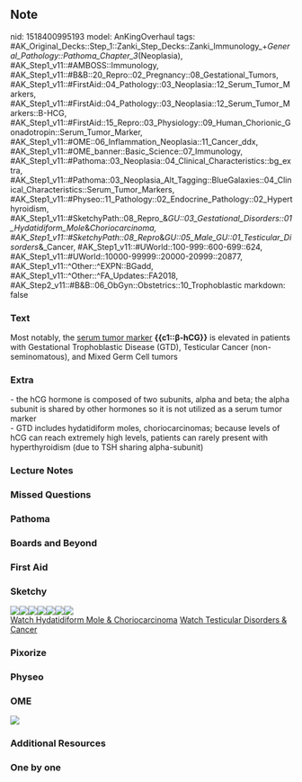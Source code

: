 ## Note
nid: 1518400995193
model: AnKingOverhaul
tags: #AK_Original_Decks::Step_1::Zanki_Step_Decks::Zanki_Immunology_+_General_Pathology::Pathoma_Chapter_3_(Neoplasia), #AK_Step1_v11::#AMBOSS::Immunology, #AK_Step1_v11::#B&B::20_Repro::02_Pregnancy::08_Gestational_Tumors, #AK_Step1_v11::#FirstAid::04_Pathology::03_Neoplasia::12_Serum_Tumor_Markers, #AK_Step1_v11::#FirstAid::04_Pathology::03_Neoplasia::12_Serum_Tumor_Markers::B-HCG, #AK_Step1_v11::#FirstAid::15_Repro::03_Physiology::09_Human_Chorionic_Gonadotropin::Serum_Tumor_Marker, #AK_Step1_v11::#OME::06_Inflammation_Neoplasia::11_Cancer_ddx, #AK_Step1_v11::#OME_banner::Basic_Science::07_Immunology, #AK_Step1_v11::#Pathoma::03_Neoplasia::04_Clinical_Characteristics::bg_extra, #AK_Step1_v11::#Pathoma::03_Neoplasia_Alt_Tagging::BlueGalaxies::04_Clinical_Characteristics::Serum_Tumor_Markers, #AK_Step1_v11::#Physeo::11_Pathology::02_Endocrine_Pathology::02_Hyperthyroidism, #AK_Step1_v11::#SketchyPath::08_Repro_&_GU::03_Gestational_Disorders::01_Hydatidiform_Mole_&_Choriocarcinoma, #AK_Step1_v11::#SketchyPath::08_Repro_&_GU::05_Male_GU::01_Testicular_Disorders_&_Cancer, #AK_Step1_v11::#UWorld::100-999::600-699::624, #AK_Step1_v11::#UWorld::10000-99999::20000-20999::20877, #AK_Step1_v11::^Other::^EXPN::BGadd, #AK_Step1_v11::^Other::^FA_Updates::FA2018, #AK_Step2_v11::#B&B::06_ObGyn::Obstetrics::10_Trophoblastic
markdown: false

### Text
Most notably, the <u>serum tumor marker</u> <b>{{c1::β-hCG}}</b> is
elevated in patients with Gestational Trophoblastic Disease (GTD),
Testicular Cancer (non-seminomatous), and Mixed Germ Cell tumors

### Extra
<div>
  - the hCG hormone is composed of two subunits, alpha and beta;
  the alpha subunit is shared by other hormones so it is not
  utilized as a serum tumor marker
</div>
<div>
  - GTD includes hydatidiform moles, choriocarcinomas; because
  levels of hCG can reach extremely high levels, patients can
  rarely present with hyperthyroidism (due to TSH sharing
  alpha-subunit)
</div>

### Lecture Notes


### Missed Questions


### Pathoma


### Boards and Beyond


### First Aid


### Sketchy
<div><img src=
"clip_image001-4f563db65bb816aa76b86785c57a1d71d127fc92.jpg"><img src="clip_image002-e1b61c496ddd52582b277a48a80f9c2c52c52832.jpg"><img src="clip_image003-fe4f755d016883c2b3ad9d63003ac8e93541d5b2.jpg"><img src="clip_image004-f1d0392c06bf4a1d8fdbaa9e683545b383a418b1.jpg"><img src="clip_image005.jpg"><img src="clip_image006.jpg"><img src="clip_image007.jpg"></div><a href="https://dashboard.sketchy.com/study/medical/courses/medical-pathophysiology/units/medical-pathophysiology-reproductive-gu/videos/medical-pathophysiology-reproductive-and-gu-gestational-disorders-hydatidiform-mole-and-choriocarcinoma?utm_source=anki&utm_medium=partnership&utm_campaign=february_update&utm_content=medical">Watch
Hydatidiform Mole & Choriocarcinoma</a> <a href=
"https://dashboard.sketchy.com/study/medical/courses/medical-pathophysiology/units/medical-pathophysiology-reproductive-gu/videos/medical-pathophysiology-reproductive-and-gu-reproductive-hormones-and-ovarian-disorders-ovarian-cysts-and-epithelial-ovarian-cancer?utm_source=anki&utm_medium=partnership&utm_campaign=february_update&utm_content=medical">
Watch Testicular Disorders & Cancer</a>

### Pixorize


### Physeo


### OME
<div class="ome-widget">
  <a href=
  "https://onlinemeded.org/spa/immunology?ref=anki"><img src=
  "_OME_AnkiFlashcards_Topic_4.png"></a>
</div>

### Additional Resources


### One by one

